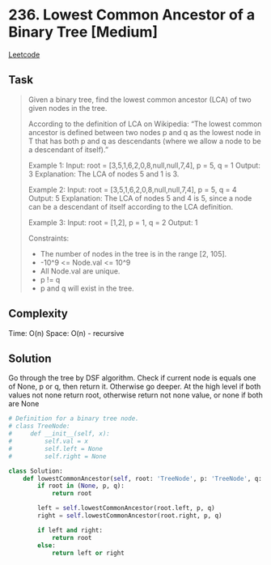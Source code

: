 # 236. Lowest Common Ancestor of a Binary Tree [Medium]

[Leetcode](https://leetcode.com/problems/lowest-common-ancestor-of-a-binary-tree/description/)

## Task

> Given a binary tree, find the lowest common ancestor (LCA) of two given nodes in the tree.
> 
> According to the definition of LCA on Wikipedia: “The lowest common ancestor is defined between two nodes p and q as the lowest node in T that has both p and q as descendants (where we allow a node to be a descendant of itself).”
> 
> Example 1:
> Input: root = [3,5,1,6,2,0,8,null,null,7,4], p = 5, q = 1
> Output: 3
> Explanation: The LCA of nodes 5 and 1 is 3.
> 
> Example 2:
> Input: root = [3,5,1,6,2,0,8,null,null,7,4], p = 5, q = 4
> Output: 5
> Explanation: The LCA of nodes 5 and 4 is 5, since a node can be a descendant of itself according to the LCA definition.
> 
> Example 3:
> Input: root = [1,2], p = 1, q = 2
> Output: 1
> 
> Constraints:
> - The number of nodes in the tree is in the range [2, 105].
> - -10^9 <= Node.val <= 10^9
> - All Node.val are unique.
> - p != q
> - p and q will exist in the tree.

## Complexity

Time: O(n)
Space: O(n) - recursive

## Solution

Go through the tree by DSF algorithm. Check if current node is equals one of None, p or q, then return it. Otherwise go deeper. At the high level if both values not none return root, otherwise return not none value, or none if both are None

```python
# Definition for a binary tree node.
# class TreeNode:
#     def __init__(self, x):
#         self.val = x
#         self.left = None
#         self.right = None

class Solution:
    def lowestCommonAncestor(self, root: 'TreeNode', p: 'TreeNode', q: 'TreeNode') -> 'TreeNode':
        if root in (None, p, q):
            return root

        left = self.lowestCommonAncestor(root.left, p, q)
        right = self.lowestCommonAncestor(root.right, p, q)

        if left and right:
            return root
        else:
            return left or right
```